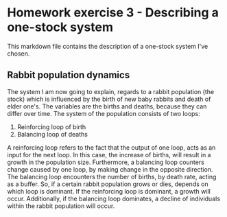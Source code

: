 # Homework exercise 3 - Describing a one-stock system
This markdown file contains the description of a one-stock system I've chosen.

## Rabbit population dynamics
The system I am now going to explain, regards to a rabbit population (the stock) which is influenced by the birth of new baby rabbits and death of elder one's. The variables are the births and deaths, because they can differ over time. The system of the population consists of two loops: 
1. Reinforcing loop of birth
2. Balancing loop of deaths

A reinforcing loop refers to the fact that the output of one loop, acts as an input for the next loop. In this case, the increase of births, will result in a growth in the population size. Furthermore, a balancing loop counters change caused by one loop, by making change in the opposite direction. The balancing loop encounters the number of births, by death rate, acting as a buffer. So, if a certain rabbit population grows or dies, depends on which loop is dominant. If the reinforcing loop is dominant, a growth will occur. Additionally, if the balancing loop dominates, a decline of individuals within the rabbit population will occur. 




